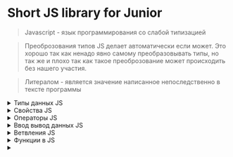 # Short JS library for Junior
> Javascript - язык программирования со слабой типизацией

> Преоброзования типов JS делает автоматически если может. Это хорошо так как ненадо явно самому преобразовывать типы, но так же и плохо так как такое преоброзование может происходить без нашего участия.

> Литералом - является значение написанное непоследственно в тексте программы

<details close>
<summary>Типы данных JS</summary>

## Numbers
***Объявление переменных***
```javascript
const a = 5;
const b = 3.14;
const c = 16;
const res = 0;
```
***умножение***
```javascript
'Привет' * c => NaN;
любые арифметические действия с NaN дает только NaN
```
***деление***
```javascript
10 / 0 => Infinity;
a / b => 1.592356687898089;
```
***сложение / вычитание***
```javascript
a + c => 21;
res = a + b
res => 8.14
c - a => 11;
```
***Преобразование типов***
```javascript
const str = "66.25";
const str2 = "  66.2ррр5  ";
const str3 = "  66 .25  ";

преобразует в число если это возможно, недолжно быть пробелов или строк,
игнорирует отступы слева и справа, учитывают + и -
console.log(+str) => 66.25;
console.log(+str3) => NaN;
console.log(Number(str)) => 66.25;

Преобразует только то что может быть числом, на пробеле строке или точке остановится
console.log(Number.parseInt(str)) => 66;
console.log(Number.parseInt(str3)) => 66;
Преобразует только то что может быть числом, до строки
console.log(Number.parseFloat(str2)) => 66.2;

Функции конструкторы
String(true) => 'true';
String(356) => '356';
String(null) => 'null';
Number('4') => 4;
Number(true) => 1;
Number(true) => 0;
Boolean('') => false;
Boolean('любой текст') => true;
```
***неявное приведение типов***
JS язык с не строгой типизацией
```javascript
console.log(10 + 'hello') => '10hello';
console.log(10 + '6') => '106';
console.log('40' / '6') => 6.666666666666667;
если складываем или умножаем число в строке, то оно неявно преобразуется в число и производится операция.
```

***Округление***
```javascript
Math.round(-4.23) => 4;
Math.round(-4.63) => 5;

Math.floor(-4.23) => -5; - округление вниз
Math.ceil(4.004) => 5; - округление вверх
Math.trunc(-4.23) => -4; - отбрасывает дробную часть

в скобках указываем до скольки знаков после запятой округлить
получаем СТРОКУ
const num = 85.5555523232
num.toFixed(3) => '85.555';
```

## BigInt
***для вычисления большщих числе 2^53 степени***
```javascript
хранит только целые значения
556564846168461641861681616521351384461618n;
смешивать можно только с таким же числом, либо сделать преоброзование в Number
```
```javascript
34343435453445314352144534n + BigInt(65656);
Number(34343435453445314352144534n) + 65656;
5n / 2n = > 2n; - дробная часть отметается
```

## Boolean
```javascript
const a =  true;
const b = false;
```

## Null
это означает ***ничто***.
```javascript
let d = Null; - создаем переменную, а положить туда не знаем что, можно положить Null
d = 9;
```

## Undefind
она не присвается ни какой переменной
```javascript
let e; => Undefind
```
</details>

<details close>
<summary>Свойства JS</summary>

## typeof
> позволяет определить тип параметра (число, строка, объект). Оператор возвращает строку, содержащую тип ( 'number' , 'string' , 'object').

```javascript
const f = '5';
console.log(typeof f) => str;

!ошибка typeof
const j = null;
console.log(typeof j) => object;
это не так, должно быть таписано Null, это ошибка при разработке, оставили для обратной совместимости старых проектов.

const k = function () {};
console.log(typeof k) => function;
это тоже ошибка, нет такого типа данных, должно быть object
```
</details>

<details close>
<summary>Операторы JS</summary>

## Оператор Инкремент / Декремент
```javascript
m++ - пост инкремент / декремент (постфиксная форма)
// сначала в консоль вывеется 0, а потом m будет увеличено на 1
let m = 0;
let result = m++;
console.log(result);

++m - пред инкремент / декремент (префиксная форма)
// сначала m будет увеличено на 1 и выводим в консоль 
let m = 0;
let result = ++m;
console.log(result);
```
## Арифметические действия
```javascript
console.log(6 + 4) => 10;
console.log(6 - 4) => 2;
console.log(6 * 4) => 24;
console.log(6 / 4) => 10;
console.log(6 ** 4) => 10; - возведения в степень
console.log(6 % 4) => 2; - остаток от деления, сколько раз 4 посеститься в 6, остаток это и есть ответ 
```
## Присваивание
```javascript
const m = 1;
m += 2 ===> m = m + 2; 
console.log(m) => 3;
```

## Копирование переменной
переменные в таком случае будут храниться в разных ячейках памяти, они разные
```javascript
const sum = 3 + 2;
const sum2 = sum; 
console.log(sum2) => 5;
```

## Конкатенация
```javascript
console.log('m' + 'f') => 'mf';
console.log('1' + '1') => '11';
console.log('1' + 1) => '11';
console.log(1 + 1) => 2;
```

## Сравнения
```javascript
console.log(5 > 4) => true;
console.log(5 >= 5) => true;
console.log(5 < 5) => false;
console.log(5 == '5') => true; - JS сам превратит строку в число и сравнит
console.log(5 === '5') => false; - JS смотрит на тип данных и не преобразовывает их
console.log(5 != '5') => false;
console.log(5 !== '5') => true;

Проверка что число не NaN, используем метод
isNaN(num) => true or false
```

## Приоритет операции 
```javascript
console.log(6 + 5 * 2) => 16;
console.log((6 + 5) * 2) => 13;
кроме приоритетов операции, существует еще ассациотивность, кто чи то бертся первым для вычисления
```
</details>

<details close>
<summary>Ввод вывод данных JS</summary>

## Ввод и вывод данных
```javascript
const name = prompt('enter the Name: ');
alert(name); - всплывающее сообщение браузера, ничего не возвращает: => undefind
console.log(name); - строка будет выведена в консоли браузера, возвращает результат, строка. Если ничего не ввели, будет пустая строка. Если нажали отмену то возвращается null
```

## Строгий режим 
```javascript
Переменная создана без ключевого слова (let, const), тем самым так как она находится в глобальном объекте window, переменная будет доступна из любой части программы. Тем самым в нее могут быть заложены ошибки которые отловить сложно.

a = 'hello';
alert(a) => 'hello';

для решения этого вопроса используют строгий режим, он не позволит создать переменную без ключевого слова. Будет находится на уровне скрипта, так же достпуна почти отвосюду.

"<use strict>";
a = 'hello' => ERROR! a is not defined;
alert(a);
```
</details>


<details close>
<summary>Ветвления JS</summary>

## Полная форма ветвления if / else
```javascript
const data = 100;
// если в скобках TRUE то заходим в цикл if, в противном случае заходим в else
if (data > 0) {
    console.log(`Товаров в корзине: ${data}`)
} else {
    console.log(`Корзина пуста.`)
}
```

```javascript
const product = 'Яблоки';

if (product === 'Бананы') {
    console.log('Цена на бананы 50 руб.')
} else if (product === 'Манго') {
    console.log('Цена на манго 80 руб')
} else if (product === 'Яблоки') {
    console.log('Цена на Яблоки 40 руб')
} else {
    console.log('неизвестный фрукт')
}
// else необязательный
```
## Switch / case
```javascript
switch (product) {
    case 'Бананы': 
      console.log('Цена на бананы 50 руб.');
      break;
    case 'Манго': 
      console.log('Цена на манго 80 руб');
      break;
    case 'Яблоки':  
    case 'Груши': 
      console.log('Цена на Яблоки 40 руб');
      break;
    default: 
      console.log('неизвестный фрукт');
}
```
## Тернарный оператор
```javascript
// условие ? если верно (true) : если ложь (false)
data > 0
  ? console.log(`Товаров в корзине: ${data}`)
  : console.log(`Корзина пуста.`)
// Тернарный оператор ВОЗВРАЩАЕТ значения
```

## Логические операторы && и || 
```javascript
&& - оператор Логическое 'И'
// прерывается на первом ЛОЖНОМ значении
if (a > b && c === 10) {} => зайдем в if только если TRUE будет и слева и справа.

|| - оператор Логическое 'ИЛИ'
// прерывается на первом ПРАВДИВОМ значении, если ве значения были ложные возвращается последнее значение
if (a > b || c === 10) {} => зайдем в if достаточно если TRUE будет или слева или справа.
```

## Цикломатическая сложность
>  ***Цикломатическая сложность*** - структурная (или топологическая) мера сложности компьютерной программы. В основном говорит о том что нежелательно делать большое количество влоенностей при вевлении, тоесть вкладывать друг в друга операторы if. 
</details>

<details close>
<summary>Функции в JS</summary>

> Названия функций выбирают осмысленно, из названия должно быть понятно что функция делает: getPrise, showData, createData

## Объявление функции
```javascript
fn();

function fn() {
  // function declaration, стандартное обЪявление
  // ; в конце после } не требуется
}

fn();
// вызывать функцию можно и до нее и после, она будет работать, так как JS создает ее зарание.
```

```javascript
// имя функции перед () отсутствует, так как ее имя записано в перемменной fn2
const fn2 = function () {
  // functon expression - функциональное выражение, это значит мы кладем функцию в переменную
  // требует установки ; после }
};

fn2();
// можно вызвать только после создания функции, так как мы обращаемся к переменной fn2
```
 ## Параметр по умолчанию
```javascript
// a = 100 указывается как значение по умоланию, если ничего не передать в функцию, то фунция выдаст 100
function fn(a = 100) {
  console.log(a)
}
```

## Примеры функций
> Функциями являются так же:
<br> alert();
<br> console.log();
<br> prompt();

> В функции работает принцип ***SOLID***, где
<br> ***S*** - прицип единой ответственности, функция должна выполнять только одну задачу.

```javascript
пример функции, ничего не возвращает:
function sayPrice() {
  console.log('Цена на бананы 50 руб.');
}
вызов функции:
sayPrice();
```
```javascript
пример функции, возвращает результат работы:
function getPrice() {
  const resut = 25 + 25;
  return result
  // return возвращает значение и завершает функцию
  // return так же может ничего не вернуть, а просто завершить работу функции
}
вызов функции:
const price = getPrice();
  console.log(`Цена ${price}`);
```
```javascript
пример функции, использзование АРГУМЕНТА функции:
const priceProduct = 25;
// при создании функции мы указываем параметр функции который
// она принимает и обрабатывает внутри себя
// параметр функции в ( ) создается локальная переменная price 
// локальная переменная существует пока работает функция
function getPrice(price) {
  const resut = price + 25;
  return result
}
вызов функции:
// аргумент функции не связан с переменными вне ее, может иметь любое имя
// аргумент функции передается в нее при вызове 
const price = getPrice(priceProduct);
  console.log(`Цена ${price}`);
```

## Стрелочные функции
данный тип функции всегда анонимный.
```javascript
// создаем перменную, в () при необходимости передаем ПАРАМЕТР, => заменяет RETURN
 const hello = () => 'hello';
//  но при использовании в стрелочной функции {} RETURN прописыать необходимо, иначе функция вернет undefined

 тоже самое в формате function declaration
 function hello() {
  return 'hello';
 }
```

## Выброс ошибок, проверка перед вычислением
в данном случае так же основана на понятии Цикломатической сложности ветвления.
```javascript
Пример функции которая возводит в квадрат
function getSquare(num) {
  if (num === '') {
    // throw new Error('You does not enter enything');
    alert('You does not enter enything');
    return;
  }
  if (num === null) {
    // throw new Error('You push canceled');
    alert('You push canceled');
    return;
  }
  // преобразовываем в число
  num = Number(num);
  if (isNaN(num)) {
    // throw new Error('You enter wrong value');
    alert('You enter wrong value');
    return;
  }
  return num * num;
}

// Вызов функции, с проверкой что в ответе есть именно число
const myNum = prompt('enterthe number');
const result = getSquare(myNum);
id (result != undefined) {
  alert(result);
}
```
</details>

<details close>
<summary> </summary>


</details>
